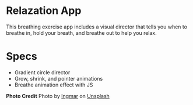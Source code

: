 # Relazation App

This breathing exercise app includes a visual director that tells you when to breathe in, hold your breath, and breathe out to help you relax.

# Specs

- Gradient circle director
- Grow, shrink, and pointer animations
- Breathe animation effect with JS

**Photo Credit**
Photo by [Ingmar](https://unsplash.com/@ingmarr?utm_source=unsplash&utm_medium=referral&utm_content=creditCopyText) on [Unsplash](https://unsplash.com/?utm_source=unsplash&utm_medium=referral&utm_content=creditCopyText)
